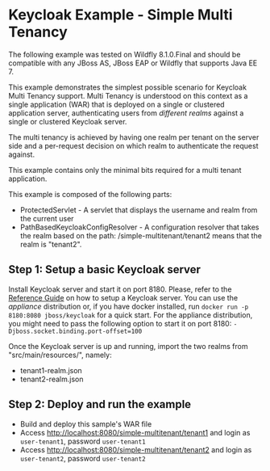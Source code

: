 Keycloak Example - Simple Multi Tenancy
=======================================

The following example was tested on Wildfly 8.1.0.Final and should be compatible with any JBoss AS, JBoss EAP or Wildfly that supports Java EE 7.

This example demonstrates the simplest possible scenario for Keycloak Multi Tenancy support. Multi Tenancy is understood on this context as a single application (WAR) that is deployed on a single or clustered application server, authenticating users from *different realms* against a single or clustered Keycloak server.

The multi tenancy is achieved by having one realm per tenant on the server side and a per-request decision on which realm to authenticate the request against.

This example contains only the minimal bits required for a multi tenant application.

This example is composed of the following parts:

- ProtectedServlet - A servlet that displays the username and realm from the current user
- PathBasedKeycloakConfigResolver - A configuration resolver that takes the realm based on the path: /simple-multitenant/tenant2 means that the realm is "tenant2".

Step 1: Setup a basic Keycloak server
--------------------------------------------------------------
Install Keycloak server and start it on port 8180. Please, refer to the [Reference Guide](http://docs.jboss.org/keycloak/docs/1.0.1.Final/userguide/html_single/index.html) on how to setup a Keycloak server. You can use the _appliance_ distribution or, if you have docker installed, run ``docker run -p 8180:8080 jboss/keycloak`` for a quick start. For the appliance distribution, you might need to pass the following option to start it on port 8180: ``-Djboss.socket.binding.port-offset=100``

Once the Keycloak server is up and running, import the two realms from "src/main/resources/", namely:

- tenant1-realm.json
- tenant2-realm.json

Step 2: Deploy and run the example
--------------------------------------------------------------

- Build and deploy this sample's WAR file
- Access [http://localhost:8080/simple-multitenant/tenant1](http://localhost:8080/simple-multitenant/tenant1) and login as ``user-tenant1``, password ``user-tenant1``
- Access [http://localhost:8080/simple-multitenant/tenant2](http://localhost:8080/simple-multitenant/tenant2) and login as ``user-tenant2``, password ``user-tenant2``
